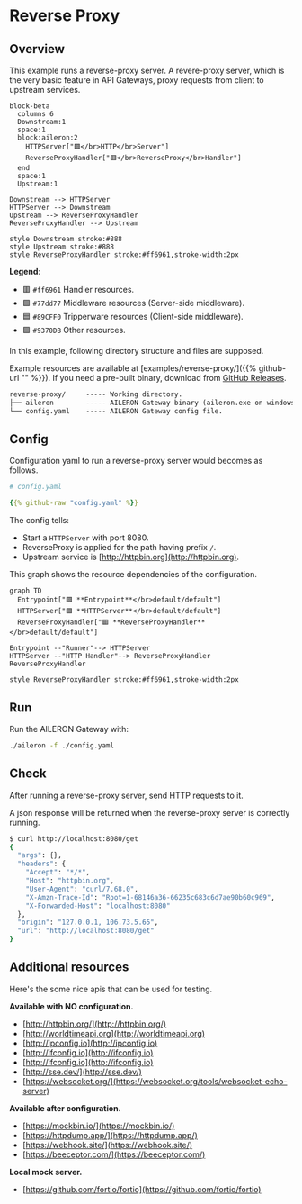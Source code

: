 # Reverse Proxy

## Overview

This example runs a reverse-proxy server.
A revere-proxy server, which is the very basic feature in API Gateways, proxy requests from client to upstream services.

```mermaid
block-beta
  columns 6
  Downstream:1
  space:1
  block:aileron:2
    HTTPServer["🟪</br>HTTP</br>Server"]
    ReverseProxyHandler["🟥</br>ReverseProxy</br>Handler"]
  end
  space:1
  Upstream:1

Downstream --> HTTPServer
HTTPServer --> Downstream
Upstream --> ReverseProxyHandler
ReverseProxyHandler --> Upstream

style Downstream stroke:#888
style Upstream stroke:#888
style ReverseProxyHandler stroke:#ff6961,stroke-width:2px
```

**Legend**:

- 🟥 `#ff6961` Handler resources.
- 🟩 `#77dd77` Middleware resources (Server-side middleware).
- 🟦 `#89CFF0` Tripperware resources (Client-side middleware).
- 🟪 `#9370DB` Other resources.

In this example, following directory structure and files are supposed.

Example resources are available at [examples/reverse-proxy/]({{% github-url "" %}}).
If you need a pre-built binary, download from [GitHub Releases](https://github.com/aileron-gateway/aileron-gateway/releases).

```txt
reverse-proxy/     ----- Working directory.
├── aileron        ----- AILERON Gateway binary (aileron.exe on windows).
└── config.yaml    ----- AILERON Gateway config file.
```

## Config

Configuration yaml to run a reverse-proxy server would becomes as follows.

```yaml
# config.yaml

{{% github-raw "config.yaml" %}}

```

The config tells:

- Start a `HTTPServer` with port 8080.
- ReverseProxy is applied for the path having prefix `/`.
- Upstream service is [http://httpbin.org](http://httpbin.org).

This graph shows the resource dependencies of the configuration.

```mermaid
graph TD
  Entrypoint["🟪 **Entrypoint**</br>default/default"]
  HTTPServer["🟪 **HTTPServer**</br>default/default"]
  ReverseProxyHandler["🟥 **ReverseProxyHandler**</br>default/default"]

Entrypoint --"Runner"--> HTTPServer
HTTPServer --"HTTP Handler"--> ReverseProxyHandler
ReverseProxyHandler

style ReverseProxyHandler stroke:#ff6961,stroke-width:2px
```

## Run

Run the AILERON Gateway with:

```bash
./aileron -f ./config.yaml
```

## Check

After running a reverse-proxy server, send HTTP requests to it.

A json response will be returned when the reverse-proxy server is correctly running.

```bash
$ curl http://localhost:8080/get
{
  "args": {},
  "headers": {
    "Accept": "*/*",
    "Host": "httpbin.org",
    "User-Agent": "curl/7.68.0",
    "X-Amzn-Trace-Id": "Root=1-68146a36-66235c683c6d7ae90b60c969",
    "X-Forwarded-Host": "localhost:8080"
  },
  "origin": "127.0.0.1, 106.73.5.65",
  "url": "http://localhost:8080/get"
}
```

## Additional resources

Here's the some nice apis that can be used for testing.

**Available with NO configuration.**

- [http://httpbin.org/](http://httpbin.org/)
- [http://worldtimeapi.org](http://worldtimeapi.org)
- [http://ipconfig.io](http://ipconfig.io)
- [http://ifconfig.io](http://ifconfig.io)
- [http://ifconfig.io](http://ifconfig.io)
- [http://sse.dev/](http://sse.dev/)
- [https://websocket.org/](https://websocket.org/tools/websocket-echo-server)

**Available after configuration.**

- [https://mockbin.io/](https://mockbin.io/)
- [https://httpdump.app/](https://httpdump.app/)
- [https://webhook.site/](https://webhook.site/)
- [https://beeceptor.com/](https://beeceptor.com/)

**Local mock server.**

- [https://github.com/fortio/fortio](https://github.com/fortio/fortio)
